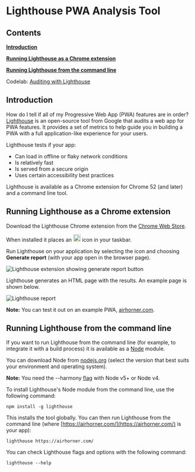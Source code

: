 # Lighthouse PWA Analysis Tool




## Contents




[<strong>Introduction</strong> ](#introduction)<strong>        </strong> 

[<strong>Running Lighthouse as a Chrome extension</strong> ](#extension)

[<strong>Running Lighthouse from the command line</strong> ](#commandline)

Codelab:  [Auditing with Lighthouse](https://google-developer-training.gitbooks.io/progressive-web-apps-ilt-codelabs/content/docs/lab_auditing_with_lighthouse.html)

<a id="introduction" />


## Introduction




How do I tell if all of my Progressive Web App (PWA) features are in order?  [Lighthouse](https://github.com/GoogleChrome/lighthouse) is an open-source tool from Google that audits a web app for PWA features. It provides a set of metrics to help guide you in building a PWA with a full application-like experience for your users. 

Lighthouse tests if your app:

* Can load in offline or flaky network conditions
* Is relatively fast
* Is served from a secure origin
* Uses certain accessibility best practices

Lighthouse is available as a Chrome extension for Chrome 52 (and later) and a command line tool. 

<a id="extension" />


## Running Lighthouse as a Chrome extension




Download the Lighthouse Chrome extension from the  [Chrome Web Store](http://chrome.google.com/webstore/detail/lighthouse/blipmdconlkpinefehnmjammfjpmpbjk). 

When installed it places an <img src="../img/91e97511ef44e440.png" style="width:20px;height:20px;" alt="Lighthouse Icon ">  icon in your taskbar. 

Run Lighthouse on your application by selecting the icon and choosing <strong>Generate report</strong>  (with your app open in the browser page).

![Lighthouse extension showing generate report button](../img/92c3177801055abb.png)

Lighthouse generates an HTML page with the results. An example page is shown below. 

![Lighthouse report](../img/76f48671607bf2b2.png)

<div class="note">

<strong>Note:</strong> You can test it out on an example PWA, <a href="https://www.airhorner.com/">airhorner.com</a>.

</div>

<a id="commandline" />


## Running Lighthouse from the command line




If you want to run Lighthouse from the command line (for example, to integrate it with a build process) it is available as a  [Node](https://nodejs.org/en/) module. 

You can download Node from  [nodejs.org](https://nodejs.org/en/) (select the version that best suits your environment and operating system). 

<div class="note">

<strong>Note:</strong> You need the --harmony <a href="http://stackoverflow.com/questions/13351965/what-does-node-harmony-do">flag</a> with Node v5+ or Node v4.

</div>

To install Lighthouse's Node module from the command line, use the following command:

    npm install -g lighthouse

This installs the tool globally. You can then run Lighthouse from the command line (where  [https://airhorner.com/](https://airhorner.com/) is your app):

    lighthouse https://airhorner.com/


You can check Lighthouse flags and options with the following command:

    lighthouse --help



